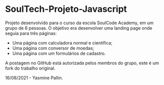 # SoulTech-Projeto-Javascript

Projeto desenvolvido para o curso da escola SoulCode Academy, em um grupo de 6 pessoas. O objetivo era desenvolver uma landing page onde seguia para três páginas:
- Uma página com calculadora normal e científica;
- Uma página com conversor de moedas;
- Uma página com um formulários de cadastro.

A postagem no GitHub está autorizada pelos membros do grupo, este é um fork do trabalho original. 

16/08/2021 - Yasmine Pallin.

